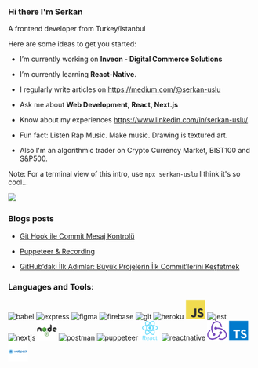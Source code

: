 <!-- npx serkan-uslu:START -->

### Hi there I'm Serkan

A frontend developer from Turkey/Istanbul

Here are some ideas to get you started:

-  I’m currently working on **Inveon - Digital Commerce Solutions**

-  I’m currently learning **React-Native**.

-  I regularly write articles on https://medium.com/@serkan-uslu

-  Ask me about **Web Development, React, Next.js**

-  Know about my experiences https://www.linkedin.com/in/serkan-uslu/

-  Fun fact: Listen Rap Music. Make music. Drawing is textured art.
  
-  Also I'm an algorithmic trader on Crypto Currency Market, BIST100 and S&P500.

<!-- npx serkan-uslu:END -->

Note: For a terminal view of this intro, use `npx serkan-uslu` I think it's so cool...

![](https://komarev.com/ghpvc/?username=serkan-uslu&style=flat-square&label=PROFILE+VIEWS)

<!-- Blog posts:START -->

### Blogs posts

- [Git Hook ile Commit Mesaj Kontrolü](https://medium.com/@serkan-uslu/git-hook-ile-commit-mesaj-kontrol%C3%BC-e064a814d250)
  
- [Puppeteer & Recording](https://medium.com/@serkan-uslu/puppeteer-recording-37839e4426eb)
  
- [GitHub’daki İlk Adımlar: Büyük Projelerin İlk Commit’lerini Keşfetmek](https://medium.com/@serkan-uslu/githubdaki-i%CC%87lk-ad%C4%B1mlar-b%C3%BCy%C3%BCk-projelerin-i%CC%87lk-commit-lerini-ke%C5%9Ffetmek-94acb5a81814)



<!-- Blog posts:END -->

<!-- Skils:START -->

### Languages and Tools:
   
<a style="text-decoration: none;" href="https://babeljs.io/" rel="nofollow">
  <img src="https://www.vectorlogo.zone/logos/babeljs/babeljs-icon.svg" alt="babel" width="40" height="40" data-canonical-src="https://www.vectorlogo.zone/logos/babeljs/babeljs-icon.svg" style="max-width: 100%;">
</a>
<a style="text-decoration: none;" href="https://expressjs.com" rel="nofollow">
  <img src="https://www.vectorlogo.zone/logos/expressjs/expressjs-icon.svg" alt="express" width="40" height="40" style="max-width: 100%;">
</a>
<a style="text-decoration: none;" href="https://www.figma.com/" rel="nofollow">
  <img src="https://www.vectorlogo.zone/logos/figma/figma-icon.svg" alt="figma" width="40" height="40" data-canonical-src="https://www.vectorlogo.zone/logos/figma/figma-icon.svg" style="max-width: 100%;">
</a>
<a style="text-decoration: none;" href="https://firebase.google.com/" rel="nofollow">
  <img src="https://www.vectorlogo.zone/logos/firebase/firebase-icon.svg" alt="firebase" width="40" height="40" data-canonical-src="https://www.vectorlogo.zone/logos/firebase/firebase-icon.svg" style="max-width: 100%;">
</a>
<a style="text-decoration: none;" href="https://git-scm.com/" rel="nofollow">
  <img src="https://www.vectorlogo.zone/logos/git-scm/git-scm-icon.svg" alt="git" width="40" height="40" data-canonical-src="https://www.vectorlogo.zone/logos/git-scm/git-scm-icon.svg" style="max-width: 100%;">
</a>
<a style="text-decoration: none;" href="https://heroku.com" rel="nofollow">
  <img src="https://www.vectorlogo.zone/logos/heroku/heroku-icon.svg" alt="heroku" width="40" height="40" data-canonical-src="https://www.vectorlogo.zone/logos/heroku/heroku-icon.svg" style="max-width: 100%;">
</a>
<a style="text-decoration: none;" href="https://developer.mozilla.org/en-US/docs/Web/JavaScript" rel="nofollow">
  <img src="https://raw.githubusercontent.com/devicons/devicon/master/icons/javascript/javascript-original.svg" alt="javascript" width="40" height="40" style="max-width: 100%;">
</a>
<a style="text-decoration: none;" href="https://jestjs.io" rel="nofollow">
  <img src="https://www.vectorlogo.zone/logos/jestjsio/jestjsio-icon.svg" alt="jest" width="40" height="40" data-canonical-src="https://www.vectorlogo.zone/logos/jestjsio/jestjsio-icon.svg" style="max-width: 100%;">
</a>
<a style="text-decoration: none;" href="https://nextjs.org/" rel="nofollow">
  <img src="https://cdn.worldvectorlogo.com/logos/nextjs-2.svg" alt="nextjs" width="40" height="40" data-canonical-src="https://cdn.worldvectorlogo.com/logos/nextjs-2.svg" style="max-width: 100%;">
</a>
<a style="text-decoration: none;" href="https://nodejs.org" rel="nofollow">
  <img src="https://raw.githubusercontent.com/devicons/devicon/master/icons/nodejs/nodejs-original-wordmark.svg" alt="nodejs" width="40" height="40" style="max-width: 100%;">
</a>
<a style="text-decoration: none;" href="https://postman.com" rel="nofollow">
  <img src="https://www.vectorlogo.zone/logos/getpostman/getpostman-icon.svg" alt="postman" width="40" height="40" data-canonical-src="https://www.vectorlogo.zone/logos/getpostman/getpostman-icon.svg" style="max-width: 100%;">
</a>
<a style="text-decoration: none;" href="https://github.com/puppeteer/puppeteer">
  <img src="https://www.vectorlogo.zone/logos/pptrdev/pptrdev-official.svg" alt="puppeteer" width="40" height="40" data-canonical-src="https://www.vectorlogo.zone/logos/pptrdev/pptrdev-official.svg" style="max-width: 100%;">
</a>
<a style="text-decoration: none;" href="https://reactjs.org/" rel="nofollow">
  <img src="https://raw.githubusercontent.com/devicons/devicon/master/icons/react/react-original-wordmark.svg" alt="react" width="40" height="40" style="max-width: 100%;">
</a>
<a style="text-decoration: none;" href="https://reactnative.dev/" rel="nofollow">
  <img src="https://reactnative.dev/img/header_logo.svg" alt="reactnative" width="40" height="40" data-canonical-src="https://reactnative.dev/img/header_logo.svg" style="max-width: 100%;">
</a>
<a style="text-decoration: none;" href="https://redux.js.org" rel="nofollow">
  <img src="https://raw.githubusercontent.com/devicons/devicon/master/icons/redux/redux-original.svg" alt="redux" width="40" height="40" style="max-width: 100%;">
</a>
<a style="text-decoration: none;" href="https://www.typescriptlang.org/" rel="nofollow">
  <img src="https://raw.githubusercontent.com/devicons/devicon/master/icons/typescript/typescript-original.svg" alt="typescript" width="40" height="40" style="max-width: 100%;">
</a>
<a style="text-decoration: none;" href="https://webpack.js.org" rel="nofollow">
  <img src="https://raw.githubusercontent.com/devicons/devicon/d00d0969292a6569d45b06d3f350f463a0107b0d/icons/webpack/webpack-original-wordmark.svg" alt="webpack" width="40" height="40" style="max-width: 100%;">
</a>
<!-- Skils:END -->

